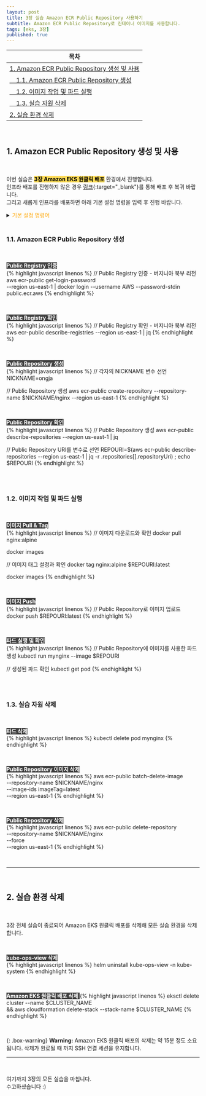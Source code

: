 ```yaml
---
layout: post
title: 3장 실습 Amazon ECR Public Repository 사용하기
subtitle: Amazon ECR Public Repository로 컨테이너 이미지를 사용합니다.
tags: [eks, 3장]
published: true
---
```

|목차|
|-----------|
|[1. Amazon ECR Public Repository 생성 및 사용](#1-amazon-ecr-public-repository-생성-및-사용)|
|[&nbsp;&nbsp;&nbsp;&nbsp;1.1. Amazon ECR Public Repository 생성](#11-amazon-ecr-public-repository-생성)|
|[&nbsp;&nbsp;&nbsp;&nbsp;1.2. 이미지 작업 및 파드 실행](#12-이미지-작업-및-파드-실행)|
|[&nbsp;&nbsp;&nbsp;&nbsp;1.3. 실습 자원 삭제](#13-실습-자원-삭제)|
|[2. 실습 환경 삭제](#2-실습-환경-삭제)|

<br/>

## 1. Amazon ECR Public Repository 생성 및 사용

<br/>

이번 실습은 <span style='color:black; background-color:#FFDB58'>**3장 Amazon EKS 원클릭 배포**</span> 환경에서 진행합니다.  
인프라 배포를 진행하지 않은 경우 [링크](https://console.aws.amazon.com/cloudformation/home?region=ap-northeast-2#/stacks/new?stackName=myeks&templateURL=https:%2F%2Finflearnaeb.s3.ap-northeast-2.amazonaws.com%2Feks-oneclick2.yaml){:target="_blank"}를 통해 배포 후 복귀 바랍니다.  
그리고 새롭게 인프라를 배포하면 아래 기본 설정 명령을 입력 후 진행 바랍니다.

<details>
<summary><span style='color:orange'>기본 설정 명령어</span></summary>
<div markdown="1">

<br/>

<span style='color:white; background-color:#404040'> **Default 네임 스페이스 변경** </span>  
{% highlight javascript linenos %}
kubectl ns default
{% endhighlight %}

<br/>

</div>
</details>

<br/>

### 1.1. Amazon ECR Public Repository 생성

<br/>

<span style='color:white; background-color:#404040'> **Public Registry 인증** </span>  
{% highlight javascript linenos %}
// Public Registry 인증 - 버지니아 북부 리전
aws ecr-public get-login-password \
  --region us-east-1 | docker login --username AWS 
  --password-stdin public.ecr.aws
{% endhighlight %}

<br/>

<span style='color:white; background-color:#404040'> **Public Registry 확인** </span>  
{% highlight javascript linenos %}
// Public Registry 확인 - 버지니아 북부 리전
aws ecr-public describe-registries --region us-east-1 | jq
{% endhighlight %}

<br/>

<span style='color:white; background-color:#404040'> **Public Repository 생성** </span>  
{% highlight javascript linenos %}
// 각자의 NICKNAME 변수 선언
NICKNAME=ongja

// Public Repository 생성
aws ecr-public create-repository --repository-name $NICKNAME/nginx --region us-east-1
{% endhighlight %}

<br/>

<span style='color:white; background-color:#404040'> **Public Repository 확인** </span>  
{% highlight javascript linenos %}
// Public Repository 생성
aws ecr-public describe-repositories --region us-east-1 | jq

// Public Repository URI를 변수로 선언
REPOURI=$(aws ecr-public describe-repositories --region us-east-1 | jq -r .repositories[].repositoryUri) ; echo $REPOURI
{% endhighlight %}

<br/><br/>


### 1.2. 이미지 작업 및 파드 실행

<br/>

<span style='color:white; background-color:#404040'> **이미지 Pull & Tag** </span>  
{% highlight javascript linenos %}
// 이미지 다운로드와 확인
docker pull nginx:alpine

docker images

// 이미지 태그 설정과 확인
docker tag nginx:alpine $REPOURI:latest

docker images
{% endhighlight %}

<br/>

<span style='color:white; background-color:#404040'> **이미지 Push** </span>  
{% highlight javascript linenos %}
// Public Repository로 이미지 업로드
docker push $REPOURI:latest
{% endhighlight %}

<br/>

<span style='color:white; background-color:#404040'> **파드 실행 및 확인** </span>  
{% highlight javascript linenos %}
// Public Repository에 이미지를 사용한 파드 생성
kubectl run mynginx --image $REPOURI

// 생성된 파드 확인
kubectl get pod
{% endhighlight %}


<br/><br/>


### 1.3. 실습 자원 삭제

<br/>

<span style='color:white; background-color:#404040'> **파드 삭제** </span>  
{% highlight javascript linenos %}
kubectl delete pod mynginx
{% endhighlight %}

<br/>

<span style='color:white; background-color:#404040'> **Public Repository 이미지 삭제** </span>  
{% highlight javascript linenos %}
aws ecr-public batch-delete-image \
      --repository-name $NICKNAME/nginx \
      --image-ids imageTag=latest \
      --region us-east-1
{% endhighlight %}

<br/>

<span style='color:white; background-color:#404040'> **Public Repository 삭제** </span>  
{% highlight javascript linenos %}
aws ecr-public delete-repository \
  --repository-name $NICKNAME/nginx \
  --force \
  --region us-east-1
{% endhighlight %}

<br/>

---

<br/>

## 2. 실습 환경 삭제

<br/>

3장 전체 실습이 종료되어 Amazon EKS 원클릭 배포를 삭제해 모든 실습 환경을 삭제합니다.

<br/>

<span style='color:white; background-color:#404040'> **kube-ops-view 삭제** </span>  
{% highlight javascript linenos %}
helm uninstall kube-ops-view -n kube-system
{% endhighlight %}

<br/>

<span style='color:white; background-color:#404040'> **Amazon EKS 원클릭 배포 삭제** </span>
{% highlight javascript linenos %}
eksctl delete cluster --name $CLUSTER_NAME \
  && aws cloudformation delete-stack --stack-name $CLUSTER_NAME
{% endhighlight %}

<br/>


{: .box-warning}
**Warning:** Amazon EKS 원클릭 배포의 삭제는 약 15분 정도 소요됩니다. 삭제가 완료될 때 까지 SSH 연결 세션을 유지합니다.

---

<br/>

여기까지 3장의 모든 실습을 마칩니다.  
수고하셨습니다 :)

<br/><br/>

